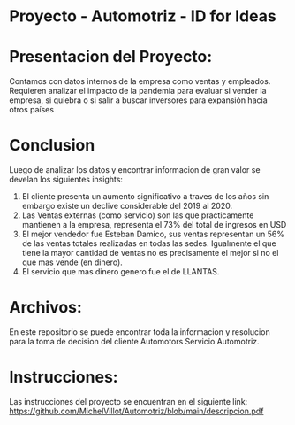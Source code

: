 # Proyecto - Automotriz - ID for Ideas

# Presentacion del Proyecto:
Contamos con datos internos de la empresa como ventas y empleados. Requieren analizar el impacto de la pandemia para evaluar si vender la empresa, si quiebra o si salir a buscar inversores para expansión hacia otros países

# Conclusion
Luego de analizar los datos y encontrar informacion de gran valor se develan los siguientes insights:
1. El cliente presenta un aumento significativo a traves de los años sin embargo existe un declive considerable del 2019 al 2020.
2. Las Ventas externas (como servicio) son las que practicamente mantienen a la empresa, representa el 73% del total de ingresos en USD
3. El mejor vendedor fue Esteban Damico, sus ventas representan un 56% de las ventas totales realizadas en todas las sedes. Igualmente el que tiene la mayor cantidad de ventas no es precisamente el mejor si no el que mas vende (en dinero).
4. El servicio que mas dinero genero fue el de LLANTAS.
   
# Archivos:
En este repositorio se puede encontrar toda la informacion y resolucion para la toma de decision del cliente Automotors Servicio Automotriz.

# Instrucciones:
Las instrucciones del proyecto se encuentran en el siguiente link: https://github.com/MichelVillot/Automotriz/blob/main/descripcion.pdf


